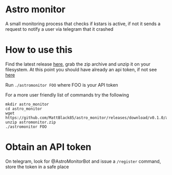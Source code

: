 # Astro monitor
A small monitoring process that checks if kstars is active, if not it sends a request to notify a user via telegram that it crashed

# How to use this
Find the latest release [here](https://github.com/MattBlack85/astro_monitor/releases), grab the zip archive and unzip it on your filesystem.
At this point you should have already an api token, if not see [here](#obtain-an-api-token)

Run `./astromonitor FOO` where FOO is your API token


For a more user friendly list of commands try the following
```
mkdir astro_monitor
cd astro_monitor
wget https://github.com/MattBlack85/astro_monitor/releases/download/v0.1.0/astromonitor.zip
unzip astromonitor.zip
./astromonitor FOO
```

# Obtain an API token
On telegram, look for @AstroMonitorBot and issue a `/register` command, store the token in a safe place

